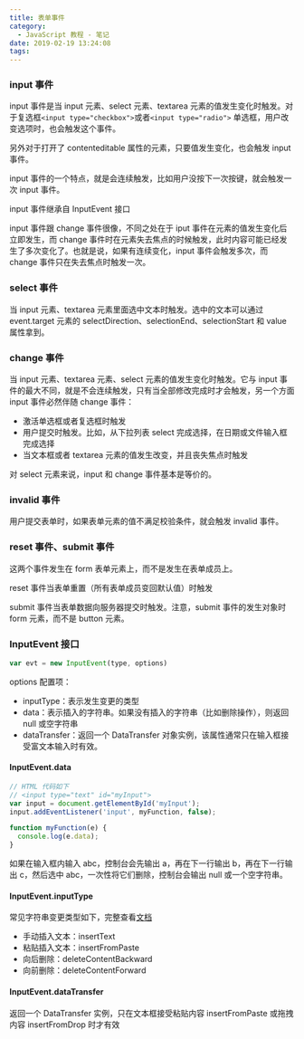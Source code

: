 ```yaml
---
title: 表单事件
category:
  - JavaScript 教程 - 笔记
date: 2019-02-19 13:24:08
tags:
---
```



### input 事件

input 事件是当 input 元素、select 元素、textarea 元素的值发生变化时触发。对于复选框`<input type="checkbox">`或者`<input type="radio">` 单选框，用户改变选项时，也会触发这个事件。

另外对于打开了 contenteditable 属性的元素，只要值发生变化，也会触发 input 事件。

input 事件的一个特点，就是会连续触发，比如用户没按下一次按键，就会触发一次 input 事件。

input 事件继承自 InputEvent 接口

input 事件跟 change 事件很像，不同之处在于 iput 事件在元素的值发生变化后立即发生，而 change 事件时在元素失去焦点的时候触发，此时内容可能已经发生了多次变化了。也就是说，如果有连续变化，input 事件会触发多次，而 change 事件只在失去焦点时触发一次。

### select 事件

当 input 元素、textarea 元素里面选中文本时触发。选中的文本可以通过 event.target 元素的 selectDirection、selectionEnd、selectionStart 和 value 属性拿到。

### change 事件

当 input 元素、textarea 元素、select 元素的值发生变化时触发。它与 input 事件的最大不同，就是不会连续触发，只有当全部修改完成时才会触发，另一个方面 input 事件必然伴随 change 事件：

- 激活单选框或者复选框时触发
- 用户提交时触发。比如，从下拉列表 select 完成选择，在日期或文件输入框完成选择
- 当文本框或者 textarea 元素的值发生改变，并且丧失焦点时触发

对 select 元素来说，input 和 change 事件基本是等价的。

### invalid 事件

用户提交表单时，如果表单元素的值不满足校验条件，就会触发 invalid 事件。

### reset 事件、submit 事件

这两个事件发生在 form 表单元素上，而不是发生在表单成员上。

reset 事件当表单重置（所有表单成员变回默认值）时触发

submit 事件当表单数据向服务器提交时触发。注意，submit 事件的发生对象时 form 元素，而不是 button 元素。

### InputEvent 接口

```js
var evt = new InputEvent(type, options)
```

options 配置项：

- inputType：表示发生变更的类型
- data：表示插入的字符串。如果没有插入的字符串（比如删除操作），则返回 null 或空字符串
- dataTransfer：返回一个 DataTransfer 对象实例，该属性通常只在输入框接受富文本输入时有效。

#### InputEvent.data

```js
// HTML 代码如下
// <input type="text" id="myInput">
var input = document.getElementById('myInput');
input.addEventListener('input', myFunction, false);

function myFunction(e) {
  console.log(e.data);
}
```

如果在输入框内输入 abc，控制台会先输出 a，再在下一行输出 b，再在下一行输出 c，然后选中 abc，一次性将它们删除，控制台会输出 null 或一个空字符串。

#### InputEvent.inputType

常见字符串变更类型如下，完整查看[文档](https://w3c.github.io/input-events/index.html#dom-inputevent-inputtype)

- 手动插入文本：insertText
- 粘贴插入文本：insertFromPaste
- 向后删除：deleteContentBackward
- 向前删除：deleteContentForward

#### InputEvent.dataTransfer

返回一个 DataTransfer 实例，只在文本框接受粘贴内容 insertFromPaste 或拖拽内容 insertFromDrop 时才有效